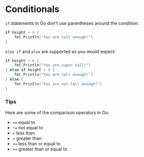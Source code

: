 # Conditionals

`if` statements in Go don't use parentheses around the condition:

```go
if height > 4 {
    fmt.Println("You are tall enough!")
}
```

`else if` and `else` are supported as you would expect:

```go
if height > 6 {
    fmt.Println("You are super tall!")
} else if height > 4 {
    fmt.Println("You are tall enough!")
} else {
    fmt.Println("You are not tall enough!")
}
```


### Tips

Here are some of the comparison operators in Go:

* `==` equal to
* `!=` not equal to
* `<` less than
* `>` greater than
* `<=` less than or equal to
* `>=` greater than or equal to
